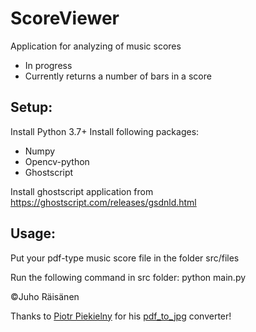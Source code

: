 # ScoreViewer
Application for analyzing of music scores

* In progress
* Currently returns a number of bars in a score

## Setup:
Install Python 3.7+
Install following packages:

* Numpy
* Opencv-python
* Ghostscript

Install ghostscript application from
https://ghostscript.com/releases/gsdnld.html

## Usage:
Put your pdf-type music score file in the folder src/files

Run the following command in src folder:
python main.py

©Juho Räisänen

Thanks to [Piotr Piekielny](https://github.com/retip94) for his [pdf_to_jpg](https://github.com/retip94/pdf-to-jpg) converter!




